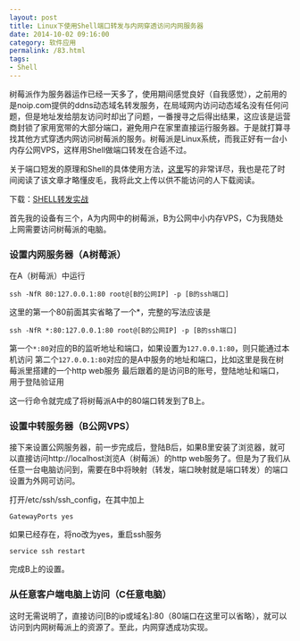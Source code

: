 ```yaml
---
layout: post
title: Linux下使用Shell端口转发与内网穿透访问内网服务器
date: 2014-10-02 09:16:00
category: 软件应用
permalink: /83.html
tags:
- Shell
---
```


<!--markdown-->树莓派作为服务器运作已经一天多了，使用期间感觉良好（自我感觉），之前用的是noip.com提供的ddns动态域名转发服务，在局域网内访问动态域名没有任何问题，但是地址发给朋友访问时却出了问题，一番搜寻之后得出结果，这应该是运营商封锁了家用宽带的大部分端口，避免用户在家里直接运行服务器。于是就打算寻找其他方式穿透内网访问树莓派的服务。树莓派是Linux系统，而我正好有一台小内存公网VPS，这样用Shell做端口转发在合适不过。

关于端口短发的原理和Shell的具体使用方法，[这里][1]写的非常详尽，我也是花了时间阅读了该文章才略懂皮毛，我将此文上传以供不能访问的人下载阅读。

下载：[SHELL转发实战][2]

首先我的设备有三个，A为内网中的树莓派，B为公网中小内存VPS，C为我随处上网需要访问树莓派的电脑。

### 设置内网服务器（A树莓派）

在A（树莓派）中运行

    ssh -NfR 80:127.0.0.1:80 root@[B的公网IP] -p [B的ssh端口]
    

这里的第一个80前面其实省略了一个*，完整的写法应该是

    ssh -NfR *:80:127.0.0.1:80 root@[B的公网IP] -p [B的ssh端口]
    

第一个`*:80`对应的B的监听地址和端口，如果设置为`127.0.0.1:80`，则只能通过本机访问 第二个`127.0.0.1:80`对应的是A中服务的地址和端口，比如这里是我在树莓派里搭建的一个http web服务 最后跟着的是访问B的账号，登陆地址和端口，用于登陆验证用

这一行命令就完成了将树莓派A中的80端口转发到了B上。

### 设置中转服务器（B公网VPS）

接下来设置公网服务器，前一步完成后，登陆B后，如果B里安装了浏览器，就可以直接访问http://localhost浏览A（树莓派）的http web服务了。但是为了我们从任意一台电脑访问到，需要在B中将映射（转发，端口映射就是端口转发）的端口设置为外网可访问。

打开/etc/ssh/ssh_config，在其中加上

    GatewayPorts yes
    

如果已经存在，将no改为yes，重启ssh服务

    service ssh restart
    

完成B上的设置。

### 从任意客户端电脑上访问（C任意电脑）

这时无需说明了，直接访问[B的ip或域名]:80（80端口在这里可以省略），就可以访问到内网树莓派上的资源了。至此，内网穿透成功实现。

 [1]: http://chenweiguang.blogspot.com/2009/03/ssh.html
 [2]: https://dn-surenkid.qbox.me/hi/2014/10/SHELL转发实战.docx